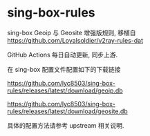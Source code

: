 # sing-box-rules
sing-box Geoip 与 Geosite 增强版规则, 移植自 https://github.com/Loyalsoldier/v2ray-rules-dat

GitHub Actions 每日自动更新, 同步上游.

在 sing-box 配置文件配置如下的下载链接

https://github.com/lyc8503/sing-box-rules/releases/latest/download/geoip.db

https://github.com/lyc8503/sing-box-rules/releases/latest/download/geosite.db

具体的配置方法请参考 upstream 相关说明.
